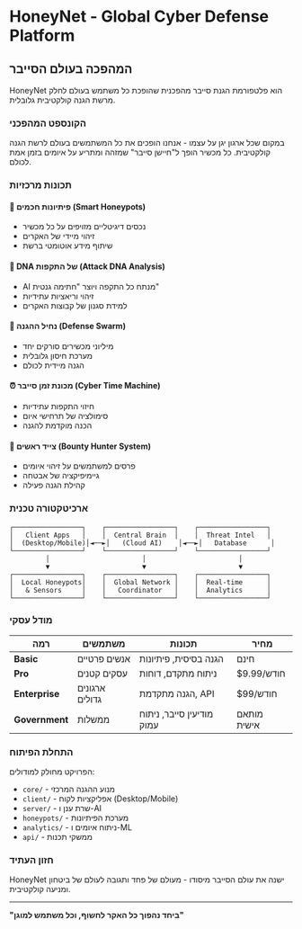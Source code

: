# HoneyNet - Global Cyber Defense Platform
## המהפכה בעולם הסייבר

HoneyNet הוא פלטפורמת הגנת סייבר מהפכנית שהופכת כל משתמש בעולם לחלק מרשת הגנה קולקטיבית גלובלית.

### הקונספט המהפכני
במקום שכל ארגון יגן על עצמו - אנחנו הופכים את כל המשתמשים בעולם לרשת הגנה קולקטיבית. כל מכשיר הופך ל"חיישן סייבר" שמזהה ומתריע על איומים בזמן אמת לכולם.

### תכונות מרכזיות

#### 🍯 פיתיונות חכמים (Smart Honeypots)
- נכסים דיגיטליים מזויפים על כל מכשיר
- זיהוי מיידי של האקרים
- שיתוף מידע אוטומטי ברשת

#### 🧬 DNA של התקפות (Attack DNA Analysis)
- AI מנתח כל התקפה ויוצר "חתימה גנטית"
- זיהוי וריאציות עתידיות
- למידת סגנון של קבוצות האקרים

#### 🐝 נחיל ההגנה (Defense Swarm)
- מיליוני מכשירים סורקים יחד
- מערכת חיסון גלובלית
- הגנה מיידית לכולם

#### ⏰ מכונת זמן סייבר (Cyber Time Machine)
- חיזוי התקפות עתידיות
- סימולציה של תרחישי איום
- הכנה מוקדמת להגנה

#### 🎯 צייד ראשים (Bounty Hunter System)
- פרסים למשתמשים על זיהוי איומים
- גיימיפיקציה של אבטחה
- קהילת הגנה פעילה

### ארכיטקטורה טכנית

```
┌─────────────────┐    ┌─────────────────┐    ┌─────────────────┐
│   Client Apps   │    │  Central Brain  │    │  Threat Intel   │
│  (Desktop/Mobile)│◄──►│   (Cloud AI)    │◄──►│   Database      │
└─────────────────┘    └─────────────────┘    └─────────────────┘
         │                       │                       │
         ▼                       ▼                       ▼
┌─────────────────┐    ┌─────────────────┐    ┌─────────────────┐
│  Local Honeypots│    │  Global Network │    │  Real-time      │
│   & Sensors     │    │   Coordinator   │    │  Analytics      │
└─────────────────┘    └─────────────────┘    └─────────────────┘
```

### מודל עסקי

| רמה | משתמשים | תכונות | מחיר |
|-----|----------|---------|------|
| **Basic** | אנשים פרטיים | הגנה בסיסית, פיתיונות | חינם |
| **Pro** | עסקים קטנים | ניתוח מתקדם, דוחות | $9.99/חודש |
| **Enterprise** | ארגונים גדולים | הגנה מתקדמת, API | $99/חודש |
| **Government** | ממשלות | מודיעין סייבר, ניתוח עמוק | מותאם אישית |

### התחלת הפיתוח

הפרויקט מחולק למודולים:
- `core/` - מנוע ההגנה המרכזי
- `client/` - אפליקציות לקוח (Desktop/Mobile)
- `server/` - שרת ענן ו-AI
- `honeypots/` - מערכת הפיתיונות
- `analytics/` - ניתוח איומים ו-ML
- `api/` - ממשקי תכנות

### חזון העתיד
HoneyNet ישנה את עולם הסייבר מיסודו - מעולם של פחד ותגובה לעולם של ביטחון ומניעה קולקטיבית.

---
**"ביחד נהפוך כל האקר לחשוף, וכל משתמש למוגן"**
